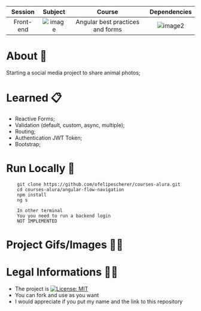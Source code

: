 
| Session| Subject | Course | Dependencies |
| :---: | :---: | :---: | :---: |
| Front-end | ![image](https://img.shields.io/badge/-Angular-DD0031?logo=angular) | Angular best practices and forms | ![image2](https://img.shields.io/badge/-Bootstrap-7952B3?logo=bootstrap&logoColor=white)

# About :blue_book:

Starting a social media project to share animal photos;

# Learned :clipboard:

- Reactive Forms;
- Validation (default, custom, async, multiple);
- Routing;
- Authentication JWT Token;
- Bootstrap;

# Run Locally :open_file_folder:
        git clone https://github.com/ofelipescherer/courses-alura.git
        cd courses-alura/angular-flow-navigation
        npm install
        ng s
        
        In other terminal
        You you need to run a backend login 
        NOT IMPLEMENTED

# Project Gifs/Images :man_teacher:


# Legal Informations :woman_judge:

- The project is [![License: MIT](https://img.shields.io/badge/License-MIT-yellow.svg)](https://opensource.org/licenses/MIT)
- You can fork and use as you want
- I would appreciate if you put my name and the link to this repository

